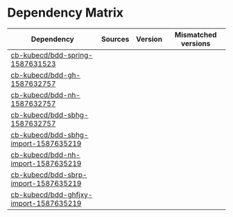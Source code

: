 # Dependency Matrix

Dependency | Sources | Version | Mismatched versions
---------- | ------- | ------- | -------------------
[cb-kubecd/bdd-spring-1587631523](https://github.com/cb-kubecd/bdd-spring-1587631523.git) |  | []() | 
[cb-kubecd/bdd-gh-1587632757](https://github.com/cb-kubecd/bdd-gh-1587632757.git) |  | []() | 
[cb-kubecd/bdd-nh-1587632757](https://github.com/cb-kubecd/bdd-nh-1587632757.git) |  | []() | 
[cb-kubecd/bdd-sbhg-1587632757](https://github.com/cb-kubecd/bdd-sbhg-1587632757.git) |  | []() | 
[cb-kubecd/bdd-sbhg-import-1587635219](https://github.com/cb-kubecd/bdd-sbhg-import-1587635219.git) |  | []() | 
[cb-kubecd/bdd-nh-import-1587635219](https://github.com/cb-kubecd/bdd-nh-import-1587635219.git) |  | []() | 
[cb-kubecd/bdd-sbrp-import-1587635219](https://github.com/cb-kubecd/bdd-sbrp-import-1587635219.git) |  | []() | 
[cb-kubecd/bdd-ghfjxy-import-1587635219](https://github.com/cb-kubecd/bdd-ghfjxy-import-1587635219.git) |  | []() | 
